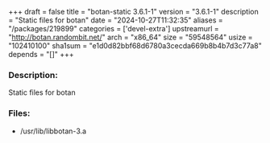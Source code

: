 +++
draft = false
title = "botan-static 3.6.1-1"
version = "3.6.1-1"
description = "Static files for botan"
date = "2024-10-27T11:32:35"
aliases = "/packages/219899"
categories = ['devel-extra']
upstreamurl = "http://botan.randombit.net/"
arch = "x86_64"
size = "59548564"
usize = "102410100"
sha1sum = "e1d0d82bbf68d6780a3cecda669b8b4b7d3c77a8"
depends = "[]"
+++
### Description: 
Static files for botan

### Files: 
* /usr/lib/libbotan-3.a
